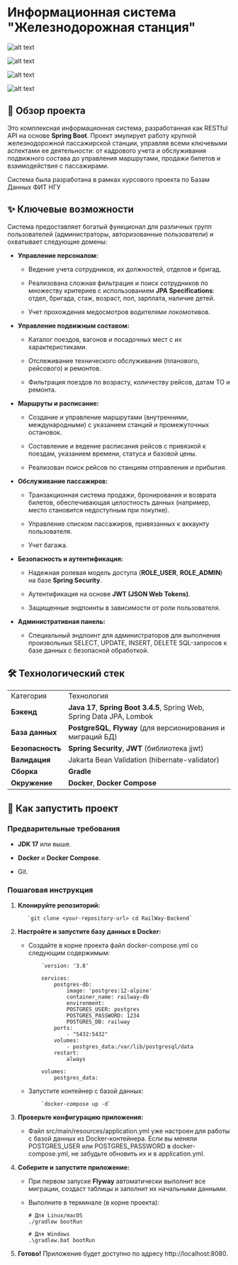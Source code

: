 # Информационная система "Железнодорожная станция"

![alt text](https://img.shields.io/badge/Java-17-orange.svg)



![alt text](https://img.shields.io/badge/Spring_Boot-3.4.5-brightgreen.svg)



![alt text](https://img.shields.io/badge/Database-PostgreSQL-blue.svg)



![alt text](https://img.shields.io/badge/Security-Spring_Security_&_JWT-critical)



## 📄 Обзор проекта

Это комплексная информационная система, разработанная как RESTful API на основе **Spring Boot**. Проект эмулирует работу крупной железнодорожной пассажирской станции, управляя всеми ключевыми аспектами ее деятельности: от кадрового учета и обслуживания подвижного состава до управления маршрутами, продажи билетов и взаимодействия с пассажирами.

Система была разработана в рамках курсового проекта по Базам Данных ФИТ НГУ

## ✨ Ключевые возможности

Система предоставляет богатый функционал для различных групп пользователей (администраторы, авторизованные пользователи) и охватывает следующие домены:

- **Управление персоналом:**

    - Ведение учета сотрудников, их должностей, отделов и бригад.

    - Реализована сложная фильтрация и поиск сотрудников по множеству критериев с использованием **JPA Specifications**: отдел, бригада, стаж, возраст, пол, зарплата, наличие детей.

    - Учет прохождения медосмотров водителями локомотивов.

- **Управление подвижным составом:**

    - Каталог поездов, вагонов и посадочных мест с их характеристиками.

    - Отслеживание технического обслуживания (планового, рейсового) и ремонтов.

    - Фильтрация поездов по возрасту, количеству рейсов, датам ТО и ремонта.

- **Маршруты и расписание:**

    - Создание и управление маршрутами (внутренними, международными) с указанием станций и промежуточных остановок.

    - Составление и ведение расписания рейсов с привязкой к поездам, указанием времени, статуса и базовой цены.

    - Реализован поиск рейсов по станциям отправления и прибытия.

- **Обслуживание пассажиров:**

    - Транзакционная система продажи, бронирования и возврата билетов, обеспечивающая целостность данных (например, место становится недоступным при покупке).

    - Управление списком пассажиров, привязанных к аккаунту пользователя.

    - Учет багажа.

- **Безопасность и аутентификация:**

    - Надежная ролевая модель доступа (**ROLE_USER**, **ROLE_ADMIN**) на базе **Spring Security**.

    - Аутентификация на основе **JWT (JSON Web Tokens)**.

    - Защищенные эндпоинты в зависимости от роли пользователя.

- **Административная панель:**

    - Специальный эндпоинт для администраторов для выполнения произвольных SELECT, UPDATE, INSERT, DELETE SQL-запросов к базе данных с безопасной обработкой.


## 🛠️ Технологический стек

|   |   |
|---|---|
|Категория|Технология|
|**Бэкенд**|**Java 17**, **Spring Boot 3.4.5**, Spring Web, Spring Data JPA, Lombok|
|**База данных**|**PostgreSQL**, **Flyway** (для версионирования и миграций БД)|
|**Безопасность**|**Spring Security**, **JWT** (библиотека jjwt)|
|**Валидация**|Jakarta Bean Validation (hibernate-validator)|
|**Сборка**|**Gradle**|
|**Окружение**|**Docker**, **Docker Compose**|

## 🚀 Как запустить проект

### Предварительные требования

- **JDK 17** или выше.

- **Docker** и **Docker Compose**.

- Git.


### Пошаговая инструкция

1. **Клонируйте репозиторий:**

          `git clone <your-repository-url> cd RailWay-Backend`


2. **Настройте и запустите базу данных в Docker:**

    - Создайте в корне проекта файл docker-compose.yml со следующим содержимым:
        ```
            `version: '3.8'
       
            services:
                postgres-db:
                    image: 'postgres:12-alpine'
                    container_name: railway-db
                    environment:
                    POSTGRES_USER: postgres
                    POSTGRES_PASSWORD: 1234
                    POSTGRES_DB: railway
                ports:
                    - "5432:5432"
                volumes:
                    - postgres_data:/var/lib/postgresql/data
                restart:
                    always
       
            volumes:
                postgres_data:
        ```
    - Запустите контейнер с базой данных:
        
              `docker-compose up -d`

3. **Проверьте конфигурацию приложения:**

    - Файл src/main/resources/application.yml уже настроен для работы с базой данных из Docker-контейнера. Если вы меняли POSTGRES_USER или POSTGRES_PASSWORD в docker-compose.yml, не забудьте обновить их и в application.yml.

4. **Соберите и запустите приложение:**

    - При первом запуске **Flyway** автоматически выполнит все миграции, создаст таблицы и заполнит их начальными данными.

    - Выполните в терминале (в корне проекта):
      ```
      # Для Linux/macOS
      ./gradlew bootRun 

      # Для Windows
      .\gradlew.bat bootRun
      ```

5. **Готово!** Приложение будет доступно по адресу http://localhost:8080.